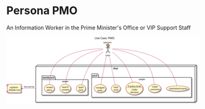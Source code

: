 # Persona PMO 


An Information Worker in the Prime Minister's Office or VIP Support Staff


[![mobile](pmo.svg)](pmo.svg)

